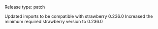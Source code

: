 Release type: patch

Updated imports to be compatible with strawberry 0.236.0
Increased the minimum required strawberry version to 0.236.0
